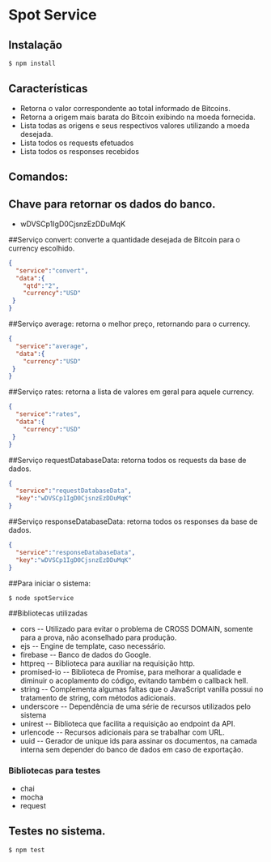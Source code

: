 

# Spot Service

## Instalação

```bash
$ npm install
```

## Características

  * Retorna o valor correspondente ao total informado de Bitcoins.
  * Retorna a origem mais barata do Bitcoin exibindo na moeda fornecida.
  * Lista todas as origens e seus respectivos valores utilizando a moeda desejada.
  * Lista todos os requests efetuados
  * Lista todos os responses recebidos
  
## Comandos:

## Chave para retornar os dados do banco.
* wDVSCp1IgD0CjsnzEzDDuMqK

##Serviço convert: converte a quantidade desejada de Bitcoin para o currency escolhido.
```json
{
  "service":"convert",
  "data":{
    "qtd":"2",
	"currency":"USD"
 }
}
```

##Serviço average: retorna o melhor preço, retornando para o currency.
```json
{
  "service":"average",
  "data":{
	"currency":"USD"
 }
}
```

##Serviço rates: retorna a lista de valores em geral para aquele currency.
```json
{
  "service":"rates",
  "data":{
	"currency":"USD"
 }
}
```

##Serviço requestDatabaseData: retorna todos os requests da base de dados.
```json
{
  "service":"requestDatabaseData",
  "key":"wDVSCp1IgD0CjsnzEzDDuMqK"
}
```

##Serviço responseDatabaseData: retorna todos os responses da base de dados.
```json
{
  "service":"responseDatabaseData",
  "key":"wDVSCp1IgD0CjsnzEzDDuMqK"
}
```

##Para iniciar o sistema:

```bash
$ node spotService
```

##Bibliotecas utilizadas

* cors -- Utilizado para evitar o problema de CROSS DOMAIN, somente para a prova, não aconselhado para produção.
* ejs -- Engine de template, caso necessário.
* firebase -- Banco de dados do Google.
* httpreq -- Biblioteca para auxiliar na requisição http.
* promised-io -- Biblioteca de Promise, para melhorar a qualidade e diminuir o acoplamento do código, evitando também o callback hell.
* string -- Complementa algumas faltas que o JavaScript vanilla possui no tratamento de string, com métodos adicionais.
* underscore -- Dependência de uma série de recursos utilizados pelo sistema
* unirest -- Biblioteca que facilita a requisição ao endpoint da API.
* urlencode -- Recursos adicionais para se trabalhar com URL.
* uuid -- Gerador de unique ids para assinar os documentos, na camada interna sem depender do banco de dados em caso de exportação.

### Bibliotecas para testes

* chai
* mocha
* request

## Testes no sistema.

```bash
$ npm test
```
